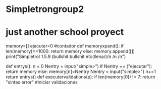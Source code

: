   # Simpletrongroup2
  # just another school proyect 
memory=[]
ejecuter=0 #contador
def memoryxpand():
	if len(memory)==1000:
		return memory
	else:
		memory.append([])
print("Simpletrol 1.5.9 (bullshit bullshit etc(llenar)/n /n /n")

def entrys():
	n = 0
	Nentry = input("simple>")
	if Nentry == ("ejecutar"):
		return memory
	else:
		memory[n]=Nentry
		Nentry = input("simple>")
		n+=1
		return entrys()
def executervalidations(p):
		if len(memory[0]) != 7:
			return "sintax error"
		 #iniciar validaciones
	
